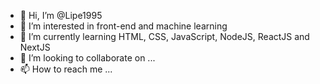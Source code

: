 - 👋 Hi, I’m @Lipe1995
- 👀 I’m interested in front-end and machine learning
- 🌱 I’m currently learning HTML, CSS, JavaScript, NodeJS, ReactJS and NextJS
- 💞️ I’m looking to collaborate on ...
- 📫 How to reach me ...

<!---
Lipe1995/Lipe1995 is a ✨ special ✨ repository because its `README.md` (this file) appears on your GitHub profile.
You can click the Preview link to take a look at your changes.
--->
